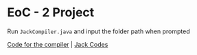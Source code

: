 # EoC - 2 Project

Run `JackCompiler.java` and input the folder path when prompted

[Code for the compiler](/CompilerFinal) |
[Jack Codes](/ProjectJack)
